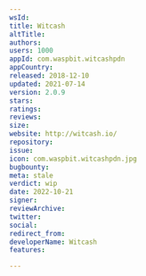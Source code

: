 ```yaml
---
wsId: 
title: Witcash
altTitle: 
authors: 
users: 1000
appId: com.waspbit.witcashpdn
appCountry: 
released: 2018-12-10
updated: 2021-07-14
version: 2.0.9
stars: 
ratings: 
reviews: 
size: 
website: http://witcash.io/
repository: 
issue: 
icon: com.waspbit.witcashpdn.jpg
bugbounty: 
meta: stale
verdict: wip
date: 2022-10-21
signer: 
reviewArchive: 
twitter: 
social: 
redirect_from: 
developerName: Witcash
features: 

---
```


